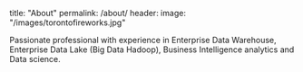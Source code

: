 title: "About"
permalink: /about/
header:
  image: "/images/torontofireworks.jpg"

Passionate professional with experience in Enterprise Data Warehouse,
Enterprise Data Lake (Big Data Hadoop), Business Intelligence analytics and Data science.
